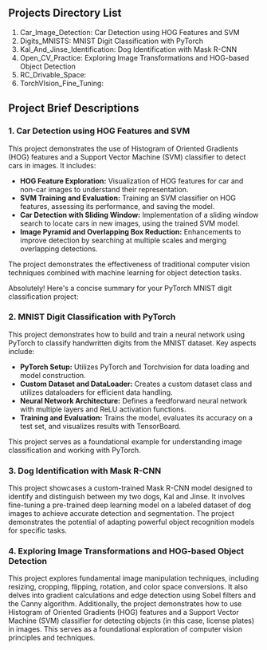## Projects Directory List

1. Car_Image_Detection: Car Detection using HOG Features and SVM
2. Digits_MNISTS: MNIST Digit Classification with PyTorch
3. Kal_And_Jinse_Identification: Dog Identification with Mask R-CNN
4. Open_CV_Practice: Exploring Image Transformations and HOG-based Object Detection
5. RC_Drivable_Space:
6. TorchVIsion_Fine_Tuning:

## Project Brief Descriptions

### 1. **Car Detection using HOG Features and SVM**

This project demonstrates the use of Histogram of Oriented Gradients (HOG) features and a Support Vector Machine (SVM) classifier to detect cars in images. It includes:

* **HOG Feature Exploration:**  Visualization of HOG features for car and non-car images to understand their representation.
* **SVM Training and Evaluation:** Training an SVM classifier on HOG features, assessing its performance, and saving the model.
* **Car Detection with Sliding Window:**  Implementation of a sliding window search to locate cars in new images, using the trained SVM model.
* **Image Pyramid and Overlapping Box Reduction:**  Enhancements to improve detection by searching at multiple scales and merging overlapping detections.

The project demonstrates the effectiveness of traditional computer vision techniques combined with machine learning for object detection tasks.

Absolutely! Here's a concise summary for your PyTorch MNIST digit classification project:

### 2. **MNIST Digit Classification with PyTorch**

This project demonstrates how to build and train a neural network using PyTorch to classify handwritten digits from the MNIST dataset. Key aspects include:

* **PyTorch Setup:** Utilizes PyTorch and Torchvision for data loading and model construction.
* **Custom Dataset and DataLoader:** Creates a custom dataset class and utilizes dataloaders for efficient data handling.
* **Neural Network Architecture:** Defines a feedforward neural network with multiple layers and ReLU activation functions.
* **Training and Evaluation:** Trains the model, evaluates its accuracy on a test set, and visualizes results with TensorBoard.

This project serves as a foundational example for understanding image classification and working with PyTorch.

### 3. **Dog Identification with Mask R-CNN**

This project showcases a custom-trained Mask R-CNN model designed to identify and distinguish between my two dogs, Kal and Jinse. It involves fine-tuning a pre-trained deep learning model on a labeled dataset of dog images to achieve accurate detection and segmentation. The project demonstrates the potential of adapting powerful object recognition models for specific tasks.

### 4. **Exploring Image Transformations and HOG-based Object Detection**

This project explores fundamental image manipulation techniques, including resizing, cropping, flipping, rotation, and color space conversions. It also delves into gradient calculations and edge detection using Sobel filters and the Canny algorithm. Additionally, the project demonstrates how to use Histogram of Oriented Gradients (HOG) features and a Support Vector Machine (SVM) classifier for detecting objects (in this case, license plates) in images. This serves as a foundational exploration of computer vision principles and techniques.

